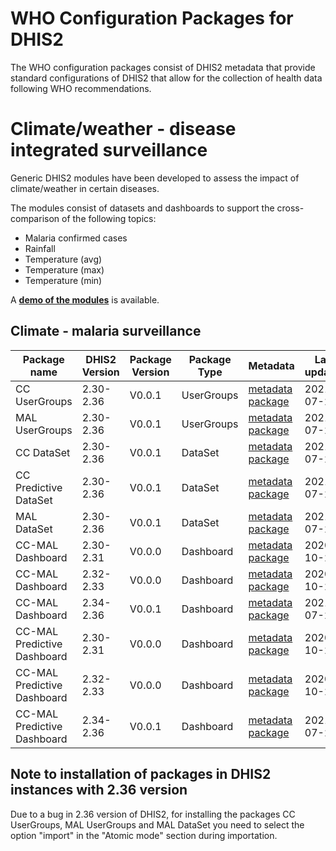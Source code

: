 # WHO Configuration Packages for DHIS2
The WHO configuration packages consist of DHIS2 metadata that provide standard configurations of DHIS2 that allow for the collection of health data following WHO recommendations. 

# Climate/weather - disease integrated surveillance
Generic DHIS2 modules have been developed to assess the impact of climate/weather in certain diseases.

The modules consist of datasets and dashboards to support the cross-comparison of the following topics:
  * Malaria confirmed cases
  * Rainfall
  * Temperature (avg)
  * Temperature (max)
  * Temperature (min)

A **[demo of the modules](https://extranet.who.int/dhis2-ento-vc)** is available.


## Climate - malaria surveillance
| Package name | DHIS2 Version | Package Version | Package Type |  Metadata | Last updated |
| --- | --- | --- | --- |  --- | --- |
| CC UserGroups |  2.30-2.36 | V0.0.1 | UserGroups |  [metadata package](https://raw.githubusercontent.com/EyeSeeTea/DHIS2-standard-packages/CC/CC-MAL/CC-usergroup-2.30-2.36.json)	| 2021-07-23 |
| MAL UserGroups |  2.30-2.36 | V0.0.1 | UserGroups |  [metadata package](https://raw.githubusercontent.com/EyeSeeTea/DHIS2-standard-packages/CC/CC-MAL/MAL-usergroup-2.30-2.36.json)	| 2021-07-23 |
| CC DataSet |  2.30-2.36 | V0.0.1 | DataSet |  [metadata package](https://raw.githubusercontent.com/EyeSeeTea/DHIS2-standard-packages/CC/CC-MAL/CC-dataset-2.30-2.36.json)	| 2021-07-23 |
| CC Predictive DataSet |  2.30-2.36 | V0.0.1 | DataSet |  [metadata package](https://raw.githubusercontent.com/EyeSeeTea/DHIS2-standard-packages/CC/CC-MAL/CC-dataset-predictive-2.30-2.36.json)	| 2021-07-23 |
| MAL DataSet |  2.30-2.36 | V0.0.1 | DataSet |  [metadata package](https://raw.githubusercontent.com/EyeSeeTea/DHIS2-standard-packages/CC/CC-MAL/MAL-dataset-2.30-2.36.json)	| 2021-07-23 |
| CC-MAL Dashboard |  2.30-2.31 | V0.0.0 | Dashboard |  [metadata package](https://raw.githubusercontent.com/EyeSeeTea/DHIS2-standard-packages/CC/CC-MAL/CC-MAL-dashboard-2.30-2.31.json)	| 2020-10-20 |
| CC-MAL Dashboard |  2.32-2.33 | V0.0.0 | Dashboard |  [metadata package](https://raw.githubusercontent.com/EyeSeeTea/DHIS2-standard-packages/CC/CC-MAL/CC-MAL-dashboard-2.32-2.33.json)	| 2020-10-20 |
| CC-MAL Dashboard |  2.34-2.36 | V0.0.1 | Dashboard |  [metadata package](https://raw.githubusercontent.com/EyeSeeTea/DHIS2-standard-packages/CC/CC-MAL/CC-MAL-dashboard-2.34-2.36.json)	| 2021-07-23 |
| CC-MAL Predictive Dashboard |  2.30-2.31 | V0.0.0 | Dashboard |  [metadata package](https://raw.githubusercontent.com/EyeSeeTea/DHIS2-standard-packages/CC/CC-MAL/CC-MAL-dashboard-predictive-2.30-2.31.json)	| 2020-10-20 |
| CC-MAL Predictive Dashboard |  2.32-2.33 | V0.0.0 | Dashboard |  [metadata package](https://raw.githubusercontent.com/EyeSeeTea/DHIS2-standard-packages/CC/CC-MAL/CC-MAL-dashboard-predictive-2.32-2.33.json)	| 2020-10-20 |
| CC-MAL Predictive Dashboard |  2.34-2.36 | V0.0.1 | Dashboard |  [metadata package](https://raw.githubusercontent.com/EyeSeeTea/DHIS2-standard-packages/CC/CC-MAL/CC-MAL-dashboard-predictive-2.34-2.36.json)	| 2021-07-23 |

## Note to installation of packages in DHIS2 instances with 2.36 version
Due to a bug in 2.36 version of DHIS2, for installing the packages CC UserGroups, MAL UserGroups and MAL DataSet you need to select the option "import" in the "Atomic mode" section during importation.
